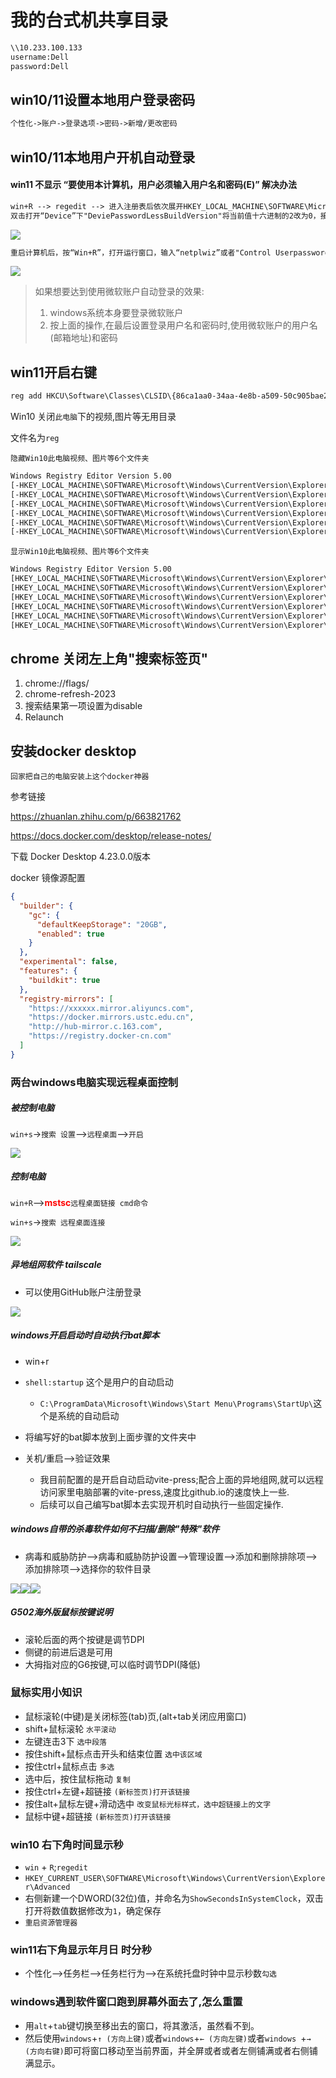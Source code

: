 # 我的台式机共享目录

```txt
\\10.233.100.133
username:Dell
password:Dell
```

## win10/11设置本地用户登录密码

```txt
个性化->账户->登录选项->密码->新增/更改密码
```

## win10/11本地用户开机自动登录

#### win11 不显示 **“要使用本计算机，用户必须输入用户名和密码(E)”** 解决办法

```txt
win+R --> regedit --> 进入注册表后依次展开HKEY_LOCAL_MACHINE\SOFTWARE\Microsoft\Windows NT\CurrentVersion\PasswordLess\Device
双击打开“Device”下"DeviePasswordLessBuildVersion"将当前值十六进制的2改为0，接着点击“确定”保存注册表，并重新启动电脑。
```

![](img/Snipaste_2023-10-31_09-01-24.jpg)

```txt
重启计算机后，按“Win+R”，打开运行窗口，输入“netplwiz”或者"Control Userpasswords2"，按回车键，在出现的对话框中就可以看到“要使用本计算机，用户必须输入用户名和密码(E)”选项已经出现了
```

![](img/Snipaste_2023-10-31_09-03-11.jpg)

> 如果想要达到使用微软账户自动登录的效果:
>
> 1. windows系统本身要登录微软账户
> 2. 按上面的操作,在最后设置登录用户名和密码时,使用微软账户的用户名(邮箱地址)和密码

## win11开启右键
```txt
reg add HKCU\Software\Classes\CLSID\{86ca1aa0-34aa-4e8b-a509-50c905bae2a2}\InprocServer32 /ve /d "" /f
```

Win10 关闭`此电脑`下的视频,图片等无用目录

文件名为`reg`

`隐藏Win10此电脑视频、图片等6个文件夹`

```txt
Windows Registry Editor Version 5.00
[-HKEY_LOCAL_MACHINE\SOFTWARE\Microsoft\Windows\CurrentVersion\Explorer\MyComputer\NameSpace\{f86fa3ab-70d2-4fc7-9c99-fcbf05467f3a}]
[-HKEY_LOCAL_MACHINE\SOFTWARE\Microsoft\Windows\CurrentVersion\Explorer\MyComputer\NameSpace\{d3162b92-9365-467a-956b-92703aca08af}]
[-HKEY_LOCAL_MACHINE\SOFTWARE\Microsoft\Windows\CurrentVersion\Explorer\MyComputer\NameSpace\{B4BFCC3A-DB2C-424C-B029-7FE99A87C641}]
[-HKEY_LOCAL_MACHINE\SOFTWARE\Microsoft\Windows\CurrentVersion\Explorer\MyComputer\NameSpace\{3dfdf296-dbec-4fb4-81d1-6a3438bcf4de}]
[-HKEY_LOCAL_MACHINE\SOFTWARE\Microsoft\Windows\CurrentVersion\Explorer\MyComputer\NameSpace\{088e3905-0323-4b02-9826-5d99428e115f}]
[-HKEY_LOCAL_MACHINE\SOFTWARE\Microsoft\Windows\CurrentVersion\Explorer\MyComputer\NameSpace\{24ad3ad4-a569-4530-98e1-ab02f9417aa8}]
```

`显示Win10此电脑视频、图片等6个文件夹`

```txt
Windows Registry Editor Version 5.00
[HKEY_LOCAL_MACHINE\SOFTWARE\Microsoft\Windows\CurrentVersion\Explorer\MyComputer\NameSpace\{f86fa3ab-70d2-4fc7-9c99-fcbf05467f3a}]
[HKEY_LOCAL_MACHINE\SOFTWARE\Microsoft\Windows\CurrentVersion\Explorer\MyComputer\NameSpace\{d3162b92-9365-467a-956b-92703aca08af}]
[HKEY_LOCAL_MACHINE\SOFTWARE\Microsoft\Windows\CurrentVersion\Explorer\MyComputer\NameSpace\{B4BFCC3A-DB2C-424C-B029-7FE99A87C641}]
[HKEY_LOCAL_MACHINE\SOFTWARE\Microsoft\Windows\CurrentVersion\Explorer\MyComputer\NameSpace\{3dfdf296-dbec-4fb4-81d1-6a3438bcf4de}]
[HKEY_LOCAL_MACHINE\SOFTWARE\Microsoft\Windows\CurrentVersion\Explorer\MyComputer\NameSpace\{088e3905-0323-4b02-9826-5d99428e115f}]
[HKEY_LOCAL_MACHINE\SOFTWARE\Microsoft\Windows\CurrentVersion\Explorer\MyComputer\NameSpace\{24ad3ad4-a569-4530-98e1-ab02f9417aa8}]
```

## chrome 关闭左上角"搜索标签页"
1. chrome://flags/
2. chrome-refresh-2023
3. 搜索结果第一项设置为disable
4. Relaunch

## 安装docker desktop

`回家把自己的电脑安装上这个docker神器`

参考链接

https://zhuanlan.zhihu.com/p/663821762

https://docs.docker.com/desktop/release-notes/

下载 Docker Desktop 4.23.0.0版本

docker 镜像源配置

```json
{
  "builder": {
    "gc": {
      "defaultKeepStorage": "20GB",
      "enabled": true
    }
  },
  "experimental": false,
  "features": {
    "buildkit": true
  },
  "registry-mirrors": [
    "https://xxxxxx.mirror.aliyuncs.com",
    "https://docker.mirrors.ustc.edu.cn",
    "http://hub-mirror.c.163.com",
    "https://registry.docker-cn.com"
  ]
}
```

### 两台windows电脑实现远程桌面控制

##### 被控制电脑

`win+s`->`搜索 设置`-->`远程桌面`-->`开启`

![](img/PixPin_2023-12-30_16-42-47.jpg)

##### 控制电脑

`win+R`--><strong style="color:red;">mstsc</strong>`远程桌面链接 cmd命令`

`win+s`->`搜索 远程桌面连接`

![](img/PixPin_2023-12-30_16-49-59.jpg)

##### 异地组网软件 tailscale

- 可以使用GitHub账户注册登录

![](img/PixPin_2023-12-30_16-52-20.jpg)

##### windows开启启动时自动执行bat脚本

- win+r
- `shell:startup` 这个是用户的自动启动
  - `C:\ProgramData\Microsoft\Windows\Start Menu\Programs\StartUp\`这个是系统的自动启动

- 将编写好的bat脚本放到上面步骤的文件夹中
- 关机/重启-->验证效果
  - 我目前配置的是开启自动启动vite-press;配合上面的异地组网,就可以远程访问家里电脑部署的vite-press,速度比github.io的速度快上一些.
  - 后续可以自己编写bat脚本去实现开机时自动执行一些固定操作.

##### windows自带的杀毒软件如何不扫描/删除"特殊"软件

- 病毒和威胁防护-->病毒和威胁防护设置-->管理设置-->添加和删除排除项-->添加排除项-->选择你的软件目录

![](img/PixPin_2024-04-19_09-25-57.jpg)![](img/PixPin_2024-04-19_09-26-39.jpg)![](img/PixPin_2024-04-19_09-28-12.jpg)

##### G502海外版鼠标按键说明

- 滚轮后面的两个按键是调节DPI
- 侧键的前进后退是可用
- 大拇指对应的G6按键,可以临时调节DPI(降低)



### 鼠标实用小知识

- 鼠标滚轮(中键)是关闭标签(tab)页,(alt+tab关闭应用窗口)
- shift+鼠标滚轮 `水平滚动`
- 左键连击3下 `选中段落`
- 按住shift+鼠标点击开头和结束位置 `选中该区域`
- 按住ctrl+鼠标点击 `多选`
- 选中后，按住鼠标拖动 `复制`
- 按住ctrl+左键+超链接 `(新标签页)打开该链接`
- 按住alt+鼠标左键+滑动选中 `改变鼠标光标样式，选中超链接上的文字`
- 鼠标中键+超链接 `(新标签页)打开该链接`



### win10 右下角时间显示秒

- `win` + `R`;`regedit`
- `HKEY_CURRENT_USER\SOFTWARE\Microsoft\Windows\CurrentVersion\Explorer\Advanced`
- 右侧新建一个DWORD(32位)值，并命名为`ShowSecondsInSystemClock`，双击打开将数值数据修改为`1`，确定保存
- `重启资源管理器`



### win11右下角显示年月日  时分秒

- 个性化-->任务栏-->任务栏行为-->在系统托盘时钟中显示秒数`勾选`



### windows遇到软件窗口跑到屏幕外面去了,怎么重置

- 用`alt`+`tab`键切换至移出去的窗口，将其激活，虽然看不到。
- 然后使用`windows`+`↑ (方向上键)`或者`windows`+`← (方向左键)`或者`windows `+`→ (方向右键)`即可将窗口移动至当前界面，并全屏或者或者左侧铺满或者右侧铺满显示。
